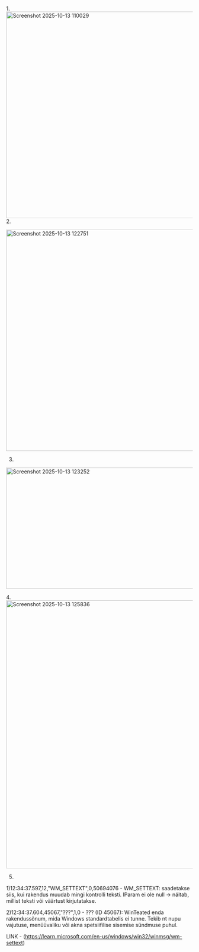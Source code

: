 1.<img width="1328" height="557" alt="Screenshot 2025-10-13 110029" src="https://github.com/user-attachments/assets/8ea32ac0-8fd3-443f-9d96-e96f7876bbf5" />
2.

<img width="826" height="597" alt="Screenshot 2025-10-13 122751" src="https://github.com/user-attachments/assets/dbc4ffcb-8edf-426c-aa78-f513cd7f7987" />

3.

<img width="1717" height="327" alt="Screenshot 2025-10-13 123252" src="https://github.com/user-attachments/assets/ffd8cd47-c188-423b-bae0-5d6285ef23c0" />

4.<img width="1558" height="723" alt="Screenshot 2025-10-13 125836" src="https://github.com/user-attachments/assets/859ac5a8-e921-4873-aff0-b197281221bb" />

5.
1)12:34:37.597,12,"WM_SETTEXT",0,50694076  -  WM_SETTEXT: saadetakse siis, kui rakendus muudab mingi kontrolli teksti. lParam ei ole null → näitab, millist teksti või väärtust kirjutatakse.

2)12:34:37.604,45067,"???",1,0  -  ??? (ID 45067): WinTeated enda rakendussõnum, mida Windows standardtabelis ei tunne. Tekib nt nupu vajutuse, menüüvaliku või akna spetsiifilise sisemise sündmuse puhul.

LINK - (https://learn.microsoft.com/en-us/windows/win32/winmsg/wm-settext)

